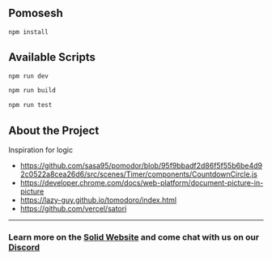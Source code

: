 ## Pomosesh

```bash
npm install
```

## Available Scripts

```bash
npm run dev

npm run build

npm run test

```

## About the Project

Inspiration for logic

-   https://github.com/sasa95/pomodor/blob/95f9bbadf2d86f5f55b6be4d92c0522a8cea26d6/src/scenes/Timer/components/CountdownCircle.js
-   https://developer.chrome.com/docs/web-platform/document-picture-in-picture
-   https://lazy-guy.github.io/tomodoro/index.html
-   https://github.com/vercel/satori

---

### Learn more on the [Solid Website](https://solidjs.com) and come chat with us on our [Discord](https://discord.com/invite/solidjs)

